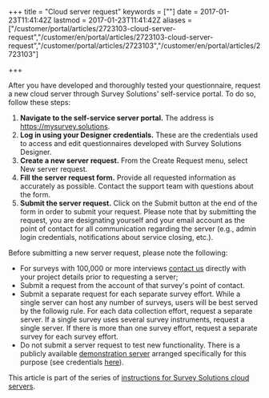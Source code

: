 ﻿+++
title = "Cloud server request"
keywords = [""]
date = 2017-01-23T11:41:42Z
lastmod = 2017-01-23T11:41:42Z
aliases = ["/customer/portal/articles/2723103-cloud-server-request","/customer/en/portal/articles/2723103-cloud-server-request","/customer/portal/articles/2723103","/customer/en/portal/articles/2723103"]

+++

After you have developed and thoroughly tested your questionnaire,
request a new cloud server through Survey Solutions' self-service
portal. To do so, follow these steps:

1. **Navigate to the self-service server portal.** The address is
    <https://mysurvey.solutions>. 
2. **Log in using your Designer credentials.** These are the
    credentials used to access and edit questionnaires developed with
    Survey Solutions Designer.
3. **Create a new server request.** From the Create Request menu,
    select New server request. 
4. **Fill the server request form.** Provide all requested information
    as accurately as possible. Contact the support team with questions
    about the form.
5. **Submit the server request.** Click on the Submit button at the end
    of the form in order to submit your request. Please note that by
    submitting the request, you are designating yourself and your email
    account as the point of contact for all communication regarding the
    server (e.g., admin login credentials, notifications about service
    closing, etc.).

Before submitting a new server request, please note the following:

- For surveys with 100,000 or more interviews 
    [contact us](https://support.mysurvey.solutions/email-us/) directly
    with your project details prior to requesting a server;
- Submit a request from the account of that survey's point of contact.
- Submit a separate request for each separate survey effort. While a
    single server can host any number of surveys, users will be best
    served by the followig rule. For each data collection effort,
    request a separate server. If a single survey uses several survey
    instruments, request a single server. If there is more than one
    survey effort, request a separate survey for each survey effort.
- Do not submit a server request to test new functionality. There is a
    publicly available [demonstration
    server](https://demo.mysurvey.solutions) arranged specifically for
    this purpose (see
    credentials [here](/getting-started/faq-for-it-personnel)).

This article is part of the series of [instructions for Survey Solutions
cloud servers](/faq/cloud-server-instructions).